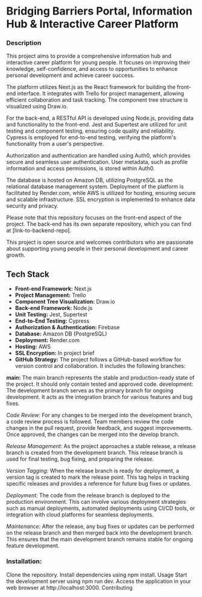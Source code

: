 # Bridging Barriers Portal, Information Hub & Interactive Career Platform

### Description

This project aims to provide a comprehensive information hub and interactive career platform for young people. It focuses on improving their knowledge, self-confidence, and access to opportunities to enhance personal development and achieve career success.

The platform utilizes Next.js as the React framework for building the front-end interface. It integrates with Trello for project management, allowing efficient collaboration and task tracking. The component tree structure is visualized using Draw.io.

For the back-end, a RESTful API is developed using Node.js, providing data and functionality to the front-end. Jest and Supertest are utilized for unit testing and component testing, ensuring code quality and reliability. Cypress is employed for end-to-end testing, verifying the platform's functionality from a user's perspective.

Authorization and authentication are handled using Auth0, which provides secure and seamless user authentication. User metadata, such as profile information and access permissions, is stored within Auth0.

The database is hosted on Amazon DB, utilizing PostgreSQL as the relational database management system. Deployment of the platform is facilitated by Render.com, while AWS is utilized for hosting, ensuring secure and scalable infrastructure. SSL encryption is implemented to enhance data security and privacy.

Please note that this repository focuses on the front-end aspect of the project. The back-end has its own separate repository, which you can find at [link-to-backend-repo].

This project is open source and welcomes contributors who are passionate about supporting young people in their personal development and career growth.

## Tech Stack

- **Front-end Framework:** Next.js
- **Project Management:** Trello
- **Component Tree Visualization:** Draw.io
- **Back-end Framework:** Node.js
- **Unit Testing:** Jest, Supertest
- **End-to-End Testing:** Cypress
- **Authorization & Authentication:** Firebase
- **Database:** Amazon DB (PostgreSQL)
- **Deployment:** Render.com
- **Hosting:** AWS
- **SSL Encryption:** In project brief
- **GitHub Strategy:**
  The project follows a GitHub-based workflow for version control and collaboration. It includes the following branches:

**main:** The main branch represents the stable and production-ready state of the project. It should only contain tested and approved code.
development: The development branch serves as the primary branch for ongoing development. It acts as the integration branch for various features and bug fixes.

_Code Review:_
For any changes to be merged into the development branch, a code review process is followed. Team members review the code changes in the pull request, provide feedback, and suggest improvements. Once approved, the changes can be merged into the develop branch.

_Release Management:_
As the project approaches a stable release, a release branch is created from the development branch. This release branch is used for final testing, bug fixing, and preparing the release.

_Version Tagging:_
When the release branch is ready for deployment, a version tag is created to mark the release point. This tag helps in tracking specific releases and provides a reference for future bug fixes or updates.

_Deployment:_
The code from the release branch is deployed to the production environment. This can involve various deployment strategies such as manual deployments, automated deployments using CI/CD tools, or integration with cloud platforms for seamless deployments.

_Maintenance:_
After the release, any bug fixes or updates can be performed on the release branch and then merged back into the development branch. This ensures that the main development branch remains stable for ongoing feature development.

### Installation:

Clone the repository.
Install dependencies using npm install.
Usage
Start the development server using npm run dev.
Access the application in your web browser at http://localhost:3000.
Contributing
